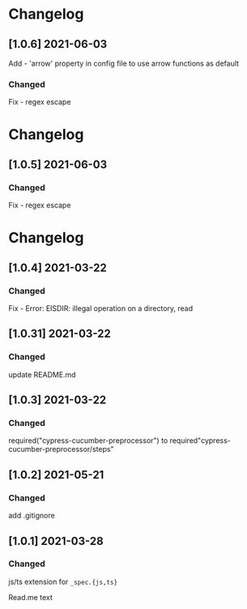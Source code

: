 # Changelog

## [1.0.6] 2021-06-03

Add - 'arrow' property in config file to use arrow functions as default

### Changed

Fix - regex escape

# Changelog

## [1.0.5] 2021-06-03

### Changed

Fix - regex escape

# Changelog

## [1.0.4] 2021-03-22

### Changed

Fix - Error: EISDIR: illegal operation on a directory, read

## [1.0.31] 2021-03-22

### Changed

update README.md

## [1.0.3] 2021-03-22

### Changed

required("cypress-cucumber-preprocessor") to required"cypress-cucumber-preprocessor/steps"

## [1.0.2] 2021-05-21

### Changed

add .gitignore

## [1.0.1] 2021-03-28

### Changed

js/ts extension for `_spec.{js,ts}`

Read.me text
